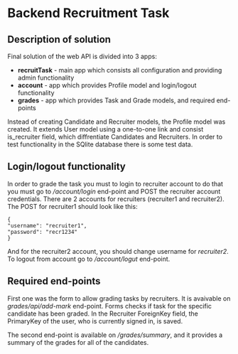 # Backend Recruitment Task
## Description of solution

Final solution of the web API is divided into 3 apps:
- **recruitTask** - main app which consists all configuration and providing admin functionality
- **account** - app which provides Profile model and login/logout functionality
- **grades** - app which provides Task and Grade models, and required end-points

Instead of creating Candidate and Recruiter models, the Profile model was created. It extends User model using a one-to-one link and consist is_recruiter field, which diffrentiate Candidates and Recruiters.
In order to test functionality in the SQlite database there is some test data. 

## Login/logout functionality
In order to grade the task you must to login to recruiter account to do that you must go to */account/login* end-point and POST the recruiter account credentials. 
There are 2 accounts for recruiters (recruiter1 and recruiter2). The POST for recruiter1 should look like this:
```
{
"username": "recruiter1",
"password": "recr1234"
}
```
And for the recruiter2 account, you should change username for *recruiter2*.
To logout from account go to */account/logut* end-point.

## Required end-points
First one was the form to allow grading tasks by recruiters. It is avaivable on *grades/api/add-mark* end-point. Forms checks if task for the specific candidate has been graded. In the Recruiter ForeignKey field, the PrimaryKey of the user, who is currently signed in, is saved.

The second end-point is available on */grades/summary*, and it provides a summary of the grades for all of the candidates.
